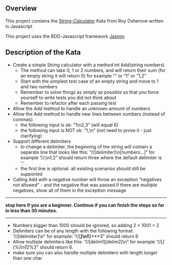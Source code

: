 ## Overview

This project contains the [String-Calculator](http://osherove.com/tdd-kata-1/) Kata from Roy Osherove written in Javascript

This project uses the BDD-Javascript framework [Jasmin](http://pivotal.github.com/jasmine/) 

## Description of the Kata

* Create a simple String calculator with a method int Add(string numbers) 
	* The method can take 0, 1 or 2 numbers, and will return their sum (for an empty string it will return 0) for example “” or “1” or “1,2”
	* Start with the simplest test case of an empty string and move to 1 and two numbers
 	* Remember to solve things as simply as possible so that you force yourself to write tests you did not think about
	* Remember to refactor after each passing test
* Allow the Add method to handle an unknown amount of numbers
* Allow the Add method to handle new lines between numbers (instead of commas). 
	* the following input is ok:  “1\n2,3”  (will equal 6)
 	* the following input is NOT ok:  “1,\n” (not need to prove it - just clarifying)
* Support different delimiters
	* to change a delimiter, the beginning of the string will contain a separate line that looks like this:   “//[delimiter]\n[numbers…]” for example “//;\n1;2” should return three where the default delimiter is ‘;’ . 
	* the first line is optional. all existing scenarios should still be supported
* Calling Add with a negative number will throw an exception “negatives not allowed” - and the negative that was passed.if there are multiple negatives, show all of them in the exception message

-------------------------------------------------------------------------------- 
**stop here if you are a beginner. Continue if you can finish the steps so far in less than 30 minutes.**

---------------------------------------------------------------------------------

* Numbers bigger than 1000 should be ignored, so adding 2 + 1001  = 2
* Delimiters can be of any length with the following format:  “//[delimiter]\n” for example: “//[***]\n1***2***3” should return 6
* Allow multiple delimiters like this:  “//[delim1][delim2]\n” for example “//[*][%]\n1*2%3” should return 6.
* make sure you can also handle multiple delimiters with length longer than one char

